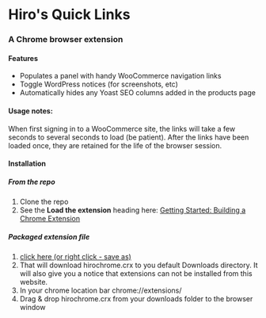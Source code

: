 # Hiro's Quick Links

### A Chrome browser extension

#### Features

* Populates a panel with handy WooCommerce navigation links
* Toggle WordPress notices (for screenshots, etc)
* Automatically hides any Yoast SEO columns added in the products page

#### Usage notes:

When first signing in to a WooCommerce site, the links will take a few seconds to several seconds to load (be patient). After the links have been loaded once, they are retained for the life of the browser session.

#### Installation

##### From the repo 

1. Clone the repo
2. See the **Load the extension** heading here: [Getting Started: Building a Chrome Extension](https://developer.chrome.com/extensions/getstarted#unpacked)

##### Packaged extension file

1. [click here (or right click - save as)](https://github.com/WillBrubaker/hiro-quick-links/blob/master/hiro-quick-links.crx?raw=true)
2. That will download hirochrome.crx to you default Downloads directory. It will also give you a notice that extensions can not be installed from this website.
3. In your chrome location bar chrome://extensions/
4. Drag & drop hirochrome.crx from your downloads folder to the browser window
